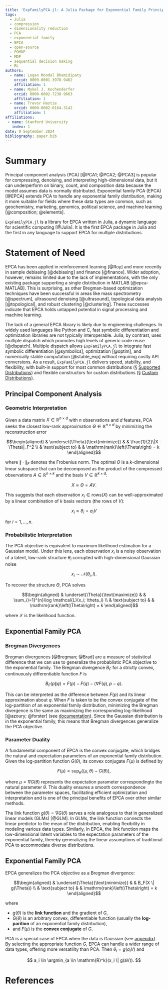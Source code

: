 ```yaml
---
title: 'ExpFamilyPCA.jl: A Julia Package for Exponential Family Principal Component Analysis'
tags:
  - Julia
  - compression
  - dimensionality reduction
  - PCA
  - exponential family
  - EPCA
  - open-source
  - POMDP
  - MDP
  - sequential decision making
  - RL
authors:
  - name: Logan Mondal Bhamidipaty
    orcid: 0009-0001-3978-9462
    affiliation: 1
  - name: Mykel J. Kochenderfer
    orcid: 0000-0002-7238-9663
    affiliation: 1
  - name: Trevor Hastie
    orcid: 0000-0002-0164-3142
    affiliation: 1
affiliations:
 - name: Stanford University
   index: 1
date: 9 September 2024
bibliography: paper.bib
---
```


# Summary

Principal component analysis (PCA) [@PCA1; @PCA2; @PCA3] is popular for compressing, denoising, and interpreting high-dimensional data, but it can underperform on binary, count, and composition data because the model assumes data is normally distributed. Exponential family PCA (EPCA) [@EPCA] extends PCA to handle any exponential family distribution, making it more suitable for fields where these data types are common, such as geochemistry, marketing, genomics, political science, and machine learning [@composition; @elements].

`ExpFamilyPCA.jl` is a library for EPCA written in Julia, a dynamic language for scientific computing [@Julia]. It is the first EPCA package in Julia and the first in any language to support EPCA for multiple distributions.

# Statement of Need

EPCA has been applied in reinforcement learning [@Roy] and more recently in sample debiasing [@debiasing] and finance [@finance]. Wider adoption, however, remains limited due to the lack of implementations, with the only existing package supporting a single distribution in MATLAB [@epca-MATLAB]. This is surprising, as other Bregman-based optimization techniques have been successful in areas like mass spectrometry [@spectrum], ultrasound denoising [@ultrasound], topological data analysis [@topological], and robust clustering [@clustering]. These successes indicate that EPCA holds untapped potential in signal processing and machine learning.

The lack of a general EPCA library is likely due to engineering challenges. In widely used languages like Python and C, fast symbolic differentiation and optimization libraries are not typically interoperable. Julia, by contrast, uses multiple dispatch which promotes high levels of generic code reuse [@dispatch]. Multiple dispatch allows `ExpFamilyPCA.jl` to integrate fast symbolic differentiation [@symbolics], optimization [@optim], and numerically stable computation [@stable_exp] without requiring costly API conversions. As a result, `ExpFamilyPCA.jl` delivers speed, stability, and flexibility, with built-in support for most common distributions (§ [Supported Distributions](#supported-distributions)) and flexible constructors for custom distributions (§ [Custom Distributions](#supported-distributions)).

## Principal Component Analysis

### Geometric Interpretation

Given a data matrix $X \in \mathbb{R}^{n \times d}$ with $n$ observations and $d$ features, PCA seeks the closest low-rank approximation $\Theta \in \mathbb{R}^{n \times d}$ by minimizing the reconstruction error

$$\begin{aligned}
& \underset{\Theta}{\text{minimize}}
& & \frac{1}{2}\|X - \Theta\|_F^2 \\
& \text{subject to}
& & \mathrm{rank}\left(\Theta\right) = k
\end{aligned}$$

where $\| \cdot \|_F$ denotes the Frobenius norm. The optimal $\Theta$ is a $k$-dimensional linear subspace that can be decomposed as the product of the compressed observations $A \in \mathbb{R}^{n \times k}$ and the basis $V \in \mathbb{R}^{k \times d}$:

$$
X \approx \Theta = AV.
$$

This suggests that each observation $x_i \in \mathrm{rows}(X)$ can be well-approximated by a linear combination of $k$ basis vectors (the rows of $V$):

$$
x_i \approx \theta_i = a_i V
$$

for $i = 1, \dots, n$.

### Probabilistic Interpretation

The PCA objective is equivalent to maximum likelihood estimation for a Gaussian model. Under this lens, each observation $x_i$ is a noisy observation of a latent, low-rank structure $\theta_i$ corrupted with high-dimensional Gaussian noise

$$
x_i \sim \mathcal{N}(\theta_i, I).
$$

To recover the structure $\Theta$, PCA solves

$$\begin{aligned}
& \underset{\Theta}{\text{maximize}}
& & \sum_{i=1}^{n}\log \mathcal{L}(x_i; \theta_i) \\
& \text{subject to}
& & \mathrm{rank}\left(\Theta\right) = k
\end{aligned}$$

where $\mathcal{L}$ is the likelihood function.

## Exponential Family PCA

### Bregman Divergences

Bregman divergences [@Bregman; @Brad] are a measure of statistical difference that we can use to generalize the probablistic PCA objective to the exponential family. The Bregman divergence $B_F$ for a strictly convex, continuously differentiable function $F$ is

$$
B_F(p \| q) = F(p) - F(q) - \langle \nabla F(q), p - q \rangle.
$$

This can be interpreted as the difference between $F(p)$ and its linear approximation about $q$. When $F$ is taken to be the convex conjugate of the log-partition of an exponential family distribution, minimizing the Bregman divergence is the same as maximizing the corresponding log-likelihood [@azoury; @forster] (see [documentation](https://sisl.github.io/ExpFamilyPCA.jl/dev/math/bregman/)). Since the Gaussian distribution is in the exponential family, this means that Bregman divergences generalize the PCA objective.

### Parameter Duality

A fundamental component of EPCA is the convex conjugate, which bridges the natural and expectation parameters of an exponential family distribution. Given the log-partition function $G(\theta)$, its convex conjugate $F(\mu)$ is defined by

$$
F(\mu) = \sup_{\theta}(\langle \mu, \theta \rangle - G(\theta)),
$$

where $\mu = \nabla G(\theta)$ represents the expectation parameter correspondingto the natural parameter $\theta$. This duality ensures a smooth correspondence between the parameter spaces, facilitating efficient optimization and interpretation and is one of the principal benefits of EPCA over other similar methods. 

The link function $g(\theta) = \nabla G(\theta)$ serves a role analogous to that in generalized linear models (GLMs) [@GLM]. In GLMs, the link function connects the linear predictor to the mean of the distribution, enabling flexibility in modeling various data types. Similarly, in EPCA, the link function maps the low-dimensional latent variables to the expectation parameters of the exponential family, thereby generalizing the linear assumptions of traditional PCA to accommodate diverse distributions.

## Exponential Family PCA

EPCA generalizes the PCA objective as a Bregman divergence:

$$\begin{aligned}
& \underset{\Theta}{\text{minimize}}
& & B_F(X \| g(\Theta)) \\
& \text{subject to}
& & \mathrm{rank}\left(\Theta\right) = k
\end{aligned}$$

where

* $g(\theta)$ is the **link function** and the gradient of $G$,
* $G(\theta)$ is an arbitrary convex, differentiable function (usually the **log-parition** of an exponential family distribution),
* and $F(\mu)$ is the **convex conjugate** of $G$.


PCA is a special case of EPCA when the data is Gaussian (see [appendix](https://sisl.github.io/ExpFamilyPCA.jl/dev/math/appendix/gaussian/)). By selecting the appropriate function $G$, EPCA can handle a wider range of data types, offering more versatility than PCA. Then $\theta_i = g(a_i V)$ and 

$$
a_i \in \argmin_{a \in \mathrm{R}^k}(x_i \| g(aV)).
$$

# References
